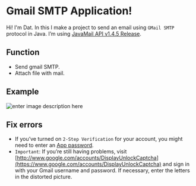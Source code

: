 # Gmail SMTP Application!

Hi! I'm Dat. In this I make a project to send an email using `GMail SMTP` protocol in Java. I’m using [JavaMail API v1.4.5 Release](https://github.com/javaee/javamail/releases).


## Function
 - Send gmail SMTP.
 - Attach file with mail.
## Example

![enter image description here](https://www.upsieutoc.com/images/2019/05/10/Kazam_screenshot_00000.png)

## Fix errors

- If you’ve turned on  `2-Step Verification`  for your account, you might need to enter an  [App password](https://support.google.com/accounts/answer/185834?hl=en#ASPs).
- `Important`: If you’re still having problems, visit  [http://www.google.com/accounts/DisplayUnlockCaptcha](https://www.google.com/accounts/DisplayUnlockCaptcha)  and sign in with your Gmail username and password. If necessary, enter the letters in the distorted picture.
